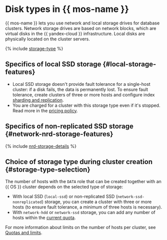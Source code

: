 # Disk types in {{ mos-name }}



{{ mos-name }} lets you use network and local storage drives for database clusters. Network storage drives are based on network blocks, which are virtual disks in the {{ yandex-cloud }} infrastructure. Local disks are physically located on the cluster servers.



{% include [storage-type](../../_includes/mdb/mos/storage-type.md) %}



## Specifics of local SSD storage {#local-storage-features}

* Local SSD storage doesn't provide fault tolerance for a single-host cluster: if a disk fails, the data is permanently lost. To ensure fault tolerance, create clusters of three or more hosts and configure index [sharding and replication](scalability-and-resilience.md).
* You are charged for a cluster with this storage type even if it's stopped. Read more in the [pricing policy](../pricing.md).

## Specifics of non-replicated SSD storage {#network-nrd-storage-features}

{% include [nrd-storage-details](../../_includes/mdb/nrd-storage-details.md) %}

## Choice of storage type during cluster creation {#storage-type-selection}

The number of hosts with the `DATA` role that can be created together with an {{ OS }} cluster depends on the selected type of storage:

* With local SSD (`local-ssd`) or non-replicated SSD (`network-ssd-nonreplicated`) storage, you can create a cluster with three or more hosts (to ensure fault tolerance, a minimum of three hosts is necessary).
* With `network-hdd` or `network-ssd` storage, you can add any number of hosts within the [current quota](./limits.md).

For more information about limits on the number of hosts per cluster, see [Quotas and limits](./limits.md).


